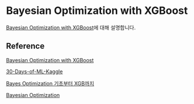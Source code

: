 # Bayesian Optimization with XGBoost

[Bayesian Optimization with XGBoost](https://www.kaggle.com/code/lucamassaron/tutorial-bayesian-optimization-with-xgboost)에 대해 설명합니다. 



## Reference 

[Bayesian Optimization with XGBoost](https://www.kaggle.com/code/lucamassaron/tutorial-bayesian-optimization-with-xgboost)

[30-Days-of-ML-Kaggle](https://github.com/rojaAchary/30-Days-of-ML-Kaggle)

[Bayes Optimization 기초부터 XGB까지](https://www.kaggle.com/code/toastls93/bayes-optimization-xgb/notebook)

[Bayesian Optimization](https://github.com/fmfn/BayesianOptimization)

